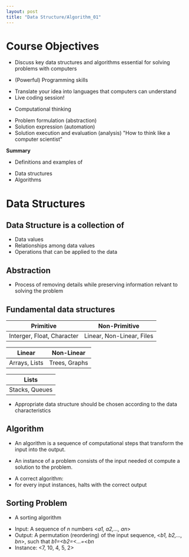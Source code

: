 ```yaml
---
layout: post
title: "Data Structure/Algorithm_01"
---
```

# Course Objectives
- Discuss key data structures and algorithms essential for solving problems with computers
+ (Powerful) Programming skills
 - Translate your idea into languages that computers can understand
 - Live coding session!
+ Computational thinking
 - Problem formulation (abstraction)
 - Solution expression (automation)
 - Solution execution and evaluation (analysis)
"How to think like a computer scientist"

**Summary**
+ Definitions and examples of 
 - Data structures
 - Algorithms

# Data Structures
## Data Structure is a collection of 
- Data values
- Relationships among data values
- Operations that can be applied to the data
## Abstraction
- Process of removing details while preserving information relvant to solving the problem
## Fundamental data structures
| Primitive | Non-Primitive |
|----------|-------|
| Interger, Float, Character | Linear, Non-Linear, Files |

| Linear  | Non-Linear|
|-------|----|
|Arrays, Lists | Trees, Graphs|

|Lists| 
|------|
|Stacks, Queues|

- Appropriate data structure should be chosen according to the data characteristics
## Algorithm
- An algorithm is a sequence of computational steps that transform the input into the output.
+ An instance of a problem consists of the input needed ot compute a solution to the problem.
 - A correct algorithm:
 - for every input instances, halts with the correct output
## Sorting Problem
+ A sorting algorithm
 - Input: A sequence of _n_ numbers <_a1, a2,..., an_>
 - Output: A permutation (reordering) of the input sequence,
<_b1, b2,..., bn_>, such that _b1=<b2=<...=<bn_
 - Instance: <7, 10, 4, 5, 2>
